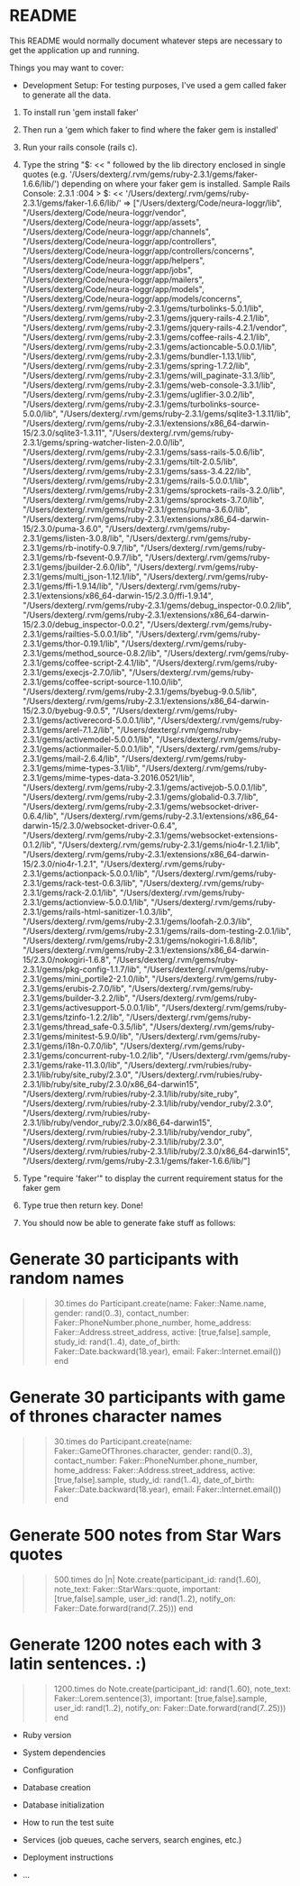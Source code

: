 # README

This README would normally document whatever steps are necessary to get the
application up and running.

Things you may want to cover:

* Development Setup:
For testing purposes, I've used a gem called faker to generate all the data.

1. To install run 'gem install faker'
2. Then run a 'gem which faker to find where the faker gem is installed'
3. Run your rails console (rails c).
4. Type the string "$: << " followed by the lib directory enclosed in single quotes (e.g. '/Users/dexterg/.rvm/gems/ruby-2.3.1/gems/faker-1.6.6/lib/') depending on where your faker gem is installed.
Sample Rails Console:
2.3.1 :004 > $: << '/Users/dexterg/.rvm/gems/ruby-2.3.1/gems/faker-1.6.6/lib/'
 => ["/Users/dexterg/Code/neura-loggr/lib", "/Users/dexterg/Code/neura-loggr/vendor", "/Users/dexterg/Code/neura-loggr/app/assets", "/Users/dexterg/Code/neura-loggr/app/channels", "/Users/dexterg/Code/neura-loggr/app/controllers", "/Users/dexterg/Code/neura-loggr/app/controllers/concerns", "/Users/dexterg/Code/neura-loggr/app/helpers", "/Users/dexterg/Code/neura-loggr/app/jobs", "/Users/dexterg/Code/neura-loggr/app/mailers", "/Users/dexterg/Code/neura-loggr/app/models", "/Users/dexterg/Code/neura-loggr/app/models/concerns", "/Users/dexterg/.rvm/gems/ruby-2.3.1/gems/turbolinks-5.0.1/lib", "/Users/dexterg/.rvm/gems/ruby-2.3.1/gems/jquery-rails-4.2.1/lib", "/Users/dexterg/.rvm/gems/ruby-2.3.1/gems/jquery-rails-4.2.1/vendor", "/Users/dexterg/.rvm/gems/ruby-2.3.1/gems/coffee-rails-4.2.1/lib", "/Users/dexterg/.rvm/gems/ruby-2.3.1/gems/actioncable-5.0.0.1/lib", "/Users/dexterg/.rvm/gems/ruby-2.3.1/gems/bundler-1.13.1/lib", "/Users/dexterg/.rvm/gems/ruby-2.3.1/gems/spring-1.7.2/lib", "/Users/dexterg/.rvm/gems/ruby-2.3.1/gems/will_paginate-3.1.3/lib", "/Users/dexterg/.rvm/gems/ruby-2.3.1/gems/web-console-3.3.1/lib", "/Users/dexterg/.rvm/gems/ruby-2.3.1/gems/uglifier-3.0.2/lib", "/Users/dexterg/.rvm/gems/ruby-2.3.1/gems/turbolinks-source-5.0.0/lib", "/Users/dexterg/.rvm/gems/ruby-2.3.1/gems/sqlite3-1.3.11/lib", "/Users/dexterg/.rvm/gems/ruby-2.3.1/extensions/x86_64-darwin-15/2.3.0/sqlite3-1.3.11", "/Users/dexterg/.rvm/gems/ruby-2.3.1/gems/spring-watcher-listen-2.0.0/lib", "/Users/dexterg/.rvm/gems/ruby-2.3.1/gems/sass-rails-5.0.6/lib", "/Users/dexterg/.rvm/gems/ruby-2.3.1/gems/tilt-2.0.5/lib", "/Users/dexterg/.rvm/gems/ruby-2.3.1/gems/sass-3.4.22/lib", "/Users/dexterg/.rvm/gems/ruby-2.3.1/gems/rails-5.0.0.1/lib", "/Users/dexterg/.rvm/gems/ruby-2.3.1/gems/sprockets-rails-3.2.0/lib", "/Users/dexterg/.rvm/gems/ruby-2.3.1/gems/sprockets-3.7.0/lib", "/Users/dexterg/.rvm/gems/ruby-2.3.1/gems/puma-3.6.0/lib", "/Users/dexterg/.rvm/gems/ruby-2.3.1/extensions/x86_64-darwin-15/2.3.0/puma-3.6.0", "/Users/dexterg/.rvm/gems/ruby-2.3.1/gems/listen-3.0.8/lib", "/Users/dexterg/.rvm/gems/ruby-2.3.1/gems/rb-inotify-0.9.7/lib", "/Users/dexterg/.rvm/gems/ruby-2.3.1/gems/rb-fsevent-0.9.7/lib", "/Users/dexterg/.rvm/gems/ruby-2.3.1/gems/jbuilder-2.6.0/lib", "/Users/dexterg/.rvm/gems/ruby-2.3.1/gems/multi_json-1.12.1/lib", "/Users/dexterg/.rvm/gems/ruby-2.3.1/gems/ffi-1.9.14/lib", "/Users/dexterg/.rvm/gems/ruby-2.3.1/extensions/x86_64-darwin-15/2.3.0/ffi-1.9.14", "/Users/dexterg/.rvm/gems/ruby-2.3.1/gems/debug_inspector-0.0.2/lib", "/Users/dexterg/.rvm/gems/ruby-2.3.1/extensions/x86_64-darwin-15/2.3.0/debug_inspector-0.0.2", "/Users/dexterg/.rvm/gems/ruby-2.3.1/gems/railties-5.0.0.1/lib", "/Users/dexterg/.rvm/gems/ruby-2.3.1/gems/thor-0.19.1/lib", "/Users/dexterg/.rvm/gems/ruby-2.3.1/gems/method_source-0.8.2/lib", "/Users/dexterg/.rvm/gems/ruby-2.3.1/gems/coffee-script-2.4.1/lib", "/Users/dexterg/.rvm/gems/ruby-2.3.1/gems/execjs-2.7.0/lib", "/Users/dexterg/.rvm/gems/ruby-2.3.1/gems/coffee-script-source-1.10.0/lib", "/Users/dexterg/.rvm/gems/ruby-2.3.1/gems/byebug-9.0.5/lib", "/Users/dexterg/.rvm/gems/ruby-2.3.1/extensions/x86_64-darwin-15/2.3.0/byebug-9.0.5", "/Users/dexterg/.rvm/gems/ruby-2.3.1/gems/activerecord-5.0.0.1/lib", "/Users/dexterg/.rvm/gems/ruby-2.3.1/gems/arel-7.1.2/lib", "/Users/dexterg/.rvm/gems/ruby-2.3.1/gems/activemodel-5.0.0.1/lib", "/Users/dexterg/.rvm/gems/ruby-2.3.1/gems/actionmailer-5.0.0.1/lib", "/Users/dexterg/.rvm/gems/ruby-2.3.1/gems/mail-2.6.4/lib", "/Users/dexterg/.rvm/gems/ruby-2.3.1/gems/mime-types-3.1/lib", "/Users/dexterg/.rvm/gems/ruby-2.3.1/gems/mime-types-data-3.2016.0521/lib", "/Users/dexterg/.rvm/gems/ruby-2.3.1/gems/activejob-5.0.0.1/lib", "/Users/dexterg/.rvm/gems/ruby-2.3.1/gems/globalid-0.3.7/lib", "/Users/dexterg/.rvm/gems/ruby-2.3.1/gems/websocket-driver-0.6.4/lib", "/Users/dexterg/.rvm/gems/ruby-2.3.1/extensions/x86_64-darwin-15/2.3.0/websocket-driver-0.6.4", "/Users/dexterg/.rvm/gems/ruby-2.3.1/gems/websocket-extensions-0.1.2/lib", "/Users/dexterg/.rvm/gems/ruby-2.3.1/gems/nio4r-1.2.1/lib", "/Users/dexterg/.rvm/gems/ruby-2.3.1/extensions/x86_64-darwin-15/2.3.0/nio4r-1.2.1", "/Users/dexterg/.rvm/gems/ruby-2.3.1/gems/actionpack-5.0.0.1/lib", "/Users/dexterg/.rvm/gems/ruby-2.3.1/gems/rack-test-0.6.3/lib", "/Users/dexterg/.rvm/gems/ruby-2.3.1/gems/rack-2.0.1/lib", "/Users/dexterg/.rvm/gems/ruby-2.3.1/gems/actionview-5.0.0.1/lib", "/Users/dexterg/.rvm/gems/ruby-2.3.1/gems/rails-html-sanitizer-1.0.3/lib", "/Users/dexterg/.rvm/gems/ruby-2.3.1/gems/loofah-2.0.3/lib", "/Users/dexterg/.rvm/gems/ruby-2.3.1/gems/rails-dom-testing-2.0.1/lib", "/Users/dexterg/.rvm/gems/ruby-2.3.1/gems/nokogiri-1.6.8/lib", "/Users/dexterg/.rvm/gems/ruby-2.3.1/extensions/x86_64-darwin-15/2.3.0/nokogiri-1.6.8", "/Users/dexterg/.rvm/gems/ruby-2.3.1/gems/pkg-config-1.1.7/lib", "/Users/dexterg/.rvm/gems/ruby-2.3.1/gems/mini_portile2-2.1.0/lib", "/Users/dexterg/.rvm/gems/ruby-2.3.1/gems/erubis-2.7.0/lib", "/Users/dexterg/.rvm/gems/ruby-2.3.1/gems/builder-3.2.2/lib", "/Users/dexterg/.rvm/gems/ruby-2.3.1/gems/activesupport-5.0.0.1/lib", "/Users/dexterg/.rvm/gems/ruby-2.3.1/gems/tzinfo-1.2.2/lib", "/Users/dexterg/.rvm/gems/ruby-2.3.1/gems/thread_safe-0.3.5/lib", "/Users/dexterg/.rvm/gems/ruby-2.3.1/gems/minitest-5.9.0/lib", "/Users/dexterg/.rvm/gems/ruby-2.3.1/gems/i18n-0.7.0/lib", "/Users/dexterg/.rvm/gems/ruby-2.3.1/gems/concurrent-ruby-1.0.2/lib", "/Users/dexterg/.rvm/gems/ruby-2.3.1/gems/rake-11.3.0/lib", "/Users/dexterg/.rvm/rubies/ruby-2.3.1/lib/ruby/site_ruby/2.3.0", "/Users/dexterg/.rvm/rubies/ruby-2.3.1/lib/ruby/site_ruby/2.3.0/x86_64-darwin15", "/Users/dexterg/.rvm/rubies/ruby-2.3.1/lib/ruby/site_ruby", "/Users/dexterg/.rvm/rubies/ruby-2.3.1/lib/ruby/vendor_ruby/2.3.0", "/Users/dexterg/.rvm/rubies/ruby-2.3.1/lib/ruby/vendor_ruby/2.3.0/x86_64-darwin15", "/Users/dexterg/.rvm/rubies/ruby-2.3.1/lib/ruby/vendor_ruby", "/Users/dexterg/.rvm/rubies/ruby-2.3.1/lib/ruby/2.3.0", "/Users/dexterg/.rvm/rubies/ruby-2.3.1/lib/ruby/2.3.0/x86_64-darwin15", "/Users/dexterg/.rvm/gems/ruby-2.3.1/gems/faker-1.6.6/lib/"] 

5. Type "require 'faker'" to display the current requirement status for the faker gem
6. Type true then return key. Done!
7. You should now be able to generate fake stuff as follows:

# Generate 30 participants with random names
>> 30.times do
>>    Participant.create(name: Faker::Name.name, gender: rand(0..3), contact_number: Faker::PhoneNumber.phone_number, home_address: Faker::Address.street_address, active: [true,false].sample, study_id: rand(1..4), date_of_birth: Faker::Date.backward(18.year), email: Faker::Internet.email())
>> end

# Generate 30 participants with game of thrones character names
>> 30.times do
>>    Participant.create(name: Faker::GameOfThrones.character, gender: rand(0..3), contact_number: Faker::PhoneNumber.phone_number, home_address: Faker::Address.street_address, active: [true,false].sample, study_id: rand(1..4), date_of_birth: Faker::Date.backward(18.year), email: Faker::Internet.email())
>> end

# Generate 500 notes from Star Wars quotes
>> 500.times do |n|
>>    Note.create(participant_id: rand(1..60), note_text: Faker::StarWars::quote, important: [true,false].sample, user_id: rand(1..2), notify_on: Faker::Date.forward(rand(7..25)))
>> end

# Generate 1200 notes each with 3 latin sentences. :)
>> 1200.times do
>>    Note.create(participant_id: rand(1..60), note_text: Faker::Lorem.sentence(3), important: [true,false].sample, user_id: rand(1..2), notify_on: Faker::Date.forward(rand(7..25)))
>> end


* Ruby version

* System dependencies

* Configuration

* Database creation

* Database initialization

* How to run the test suite

* Services (job queues, cache servers, search engines, etc.)

* Deployment instructions

* ...

